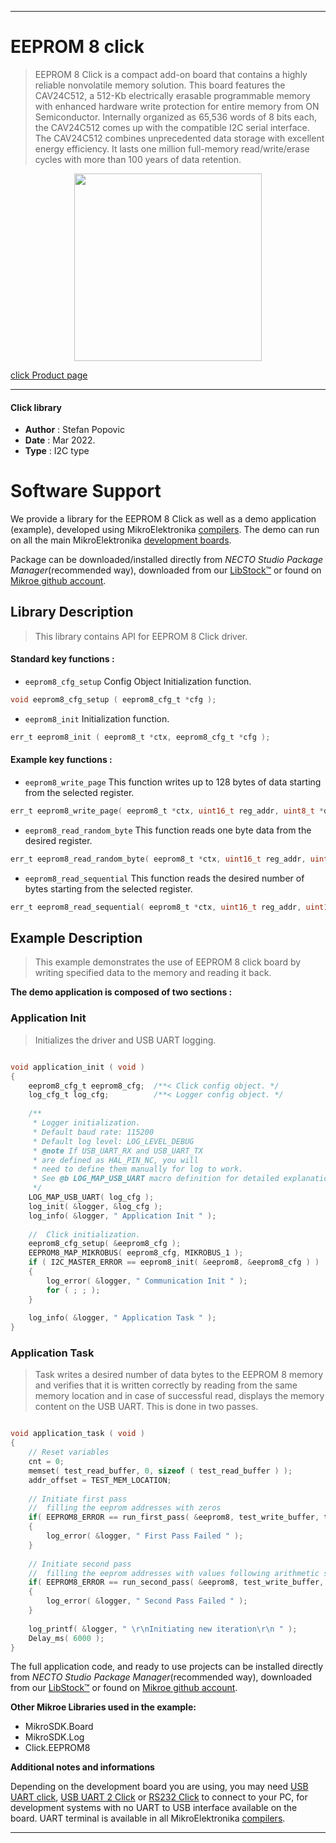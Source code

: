 
---
# EEPROM 8 click

> EEPROM 8 Click is a compact add-on board that contains a highly reliable nonvolatile memory solution. This board features the CAV24C512, a 512-Kb electrically erasable programmable memory with enhanced hardware write protection for entire memory from ON Semiconductor. Internally organized as 65,536 words of 8 bits each, the CAV24C512 comes up with the compatible I2C serial interface. The CAV24C512 combines unprecedented data storage with excellent energy efficiency. It lasts one million full-memory read/write/erase cycles with more than 100 years of data retention.

<p align="center">
  <img src="https://download.mikroe.com/images/click_for_ide/eeprom8_click.png" height=300px>
</p>

[click Product page](https://www.mikroe.com/eeprom-8-click)

---


#### Click library

- **Author**        : Stefan Popovic
- **Date**          : Mar 2022.
- **Type**          : I2C type


# Software Support

We provide a library for the EEPROM 8 Click
as well as a demo application (example), developed using MikroElektronika
[compilers](https://www.mikroe.com/necto-studio).
The demo can run on all the main MikroElektronika [development boards](https://www.mikroe.com/development-boards).

Package can be downloaded/installed directly from *NECTO Studio Package Manager*(recommended way), downloaded from our [LibStock&trade;](https://libstock.mikroe.com) or found on [Mikroe github account](https://github.com/MikroElektronika/mikrosdk_click_v2/tree/master/clicks).

## Library Description

> This library contains API for EEPROM 8 Click driver.

#### Standard key functions :

- `eeprom8_cfg_setup` Config Object Initialization function.
```c
void eeprom8_cfg_setup ( eeprom8_cfg_t *cfg );
```

- `eeprom8_init` Initialization function.
```c
err_t eeprom8_init ( eeprom8_t *ctx, eeprom8_cfg_t *cfg );
```

#### Example key functions :

- `eeprom8_write_page` This function writes up to 128 bytes of data starting from the selected register.
```c
err_t eeprom8_write_page( eeprom8_t *ctx, uint16_t reg_addr, uint8_t *data_in );
```

- `eeprom8_read_random_byte` This function reads one byte data from the desired register.
```c
err_t eeprom8_read_random_byte( eeprom8_t *ctx, uint16_t reg_addr, uint8_t *data_out );
```

- `eeprom8_read_sequential` This function reads the desired number of bytes starting from the selected register.
```c
err_t eeprom8_read_sequential( eeprom8_t *ctx, uint16_t reg_addr, uint16_t n_bytes, uint8_t *data_out );
```

## Example Description

> This example demonstrates the use of EEPROM 8 click board by writing specified data to the memory and reading it back.

**The demo application is composed of two sections :**

### Application Init

> Initializes the driver and USB UART logging.

```c

void application_init ( void ) 
{
    eeprom8_cfg_t eeprom8_cfg;  /**< Click config object. */
    log_cfg_t log_cfg;          /**< Logger config object. */
    
    /** 
     * Logger initialization.
     * Default baud rate: 115200
     * Default log level: LOG_LEVEL_DEBUG
     * @note If USB_UART_RX and USB_UART_TX 
     * are defined as HAL_PIN_NC, you will 
     * need to define them manually for log to work. 
     * See @b LOG_MAP_USB_UART macro definition for detailed explanation.
     */
    LOG_MAP_USB_UART( log_cfg );
    log_init( &logger, &log_cfg );
    log_info( &logger, " Application Init " );
    
    //  Click initialization.
    eeprom8_cfg_setup( &eeprom8_cfg );
    EEPROM8_MAP_MIKROBUS( eeprom8_cfg, MIKROBUS_1 );
    if ( I2C_MASTER_ERROR == eeprom8_init( &eeprom8, &eeprom8_cfg ) )
    {
        log_error( &logger, " Communication Init " );
        for ( ; ; );
    }
    
    log_info( &logger, " Application Task " );
}

```

### Application Task

> Task writes a desired number of data bytes to the EEPROM 8 memory and verifies that it is written correctly by reading from the same memory location and in case of successful read, displays the memory content on the USB UART. This is done in two passes.

```c

void application_task ( void ) 
{
    // Reset variables
    cnt = 0;
    memset( test_read_buffer, 0, sizeof ( test_read_buffer ) );
    addr_offset = TEST_MEM_LOCATION;
    
    // Initiate first pass 
    //  filling the eeprom addresses with zeros 
    if( EEPROM8_ERROR == run_first_pass( &eeprom8, test_write_buffer, test_read_buffer ) )
    {
        log_error( &logger, " First Pass Failed " );
    }
    
    // Initiate second pass 
    //  filling the eeprom addresses with values following arithmetic sequence with difference of 1 
    if( EEPROM8_ERROR == run_second_pass( &eeprom8, test_write_buffer, test_read_buffer ) )
    {
        log_error( &logger, " Second Pass Failed " );
    }
    
    log_printf( &logger, " \r\nInitiating new iteration\r\n " );
    Delay_ms( 6000 );
}

```

The full application code, and ready to use projects can be installed directly from *NECTO Studio Package Manager*(recommended way), downloaded from our [LibStock&trade;](https://libstock.mikroe.com) or found on [Mikroe github account](https://github.com/MikroElektronika/mikrosdk_click_v2/tree/master/clicks).

**Other Mikroe Libraries used in the example:**

- MikroSDK.Board
- MikroSDK.Log
- Click.EEPROM8

**Additional notes and informations**

Depending on the development board you are using, you may need
[USB UART click](https://www.mikroe.com/usb-uart-click),
[USB UART 2 Click](https://www.mikroe.com/usb-uart-2-click) or
[RS232 Click](https://www.mikroe.com/rs232-click) to connect to your PC, for
development systems with no UART to USB interface available on the board. UART
terminal is available in all MikroElektronika
[compilers](https://shop.mikroe.com/compilers).

---

